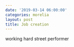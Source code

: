 ```yaml
---
date: '2019-03-14 06:00:00'
categories: morelia
layout: post
title: Job creation
---
```


working hard
street performer